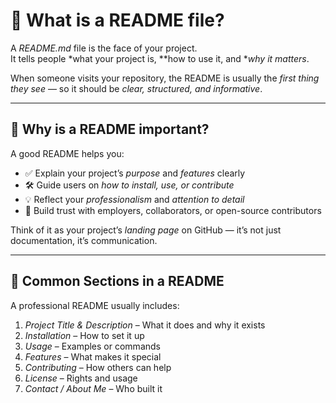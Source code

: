 # 📘 What is a README file?

A *README.md* file is the face of your project.  
It tells people *what your project is, **how to use it, and **why it matters*.

When someone visits your repository, the README is usually the *first thing they see* — so it should be *clear, structured, and informative*.

---

## 🧭 Why is a README important?

A good README helps you:

- ✅ Explain your project’s *purpose* and *features* clearly  
- 🛠 Guide users on *how to install, use, or contribute*  
- 💡 Reflect your *professionalism* and *attention to detail*  
- 📣 Build trust with employers, collaborators, or open-source contributors  

Think of it as your project’s *landing page* on GitHub — it’s not just documentation, it’s communication.

---

## 🧩 Common Sections in a README

A professional README usually includes:

1. *Project Title & Description* – What it does and why it exists  
2. *Installation* – How to set it up  
3. *Usage* – Examples or commands  
4. *Features* – What makes it special  
5. *Contributing* – How others can help  
6. *License* – Rights and usage  
7. *Contact / About Me* – Who built it  
